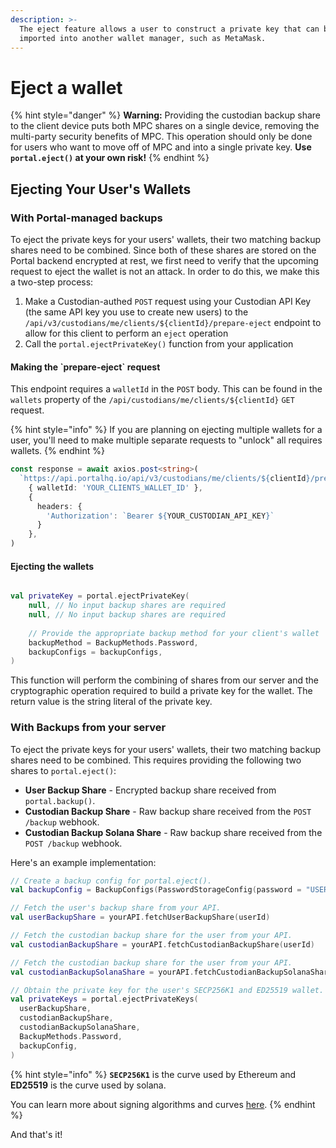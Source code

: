 ```yaml
---
description: >-
  The eject feature allows a user to construct a private key that can be
  imported into another wallet manager, such as MetaMask.
---
```


# Eject a wallet

{% hint style="danger" %}
**Warning:** Providing the custodian backup share to the client device puts both MPC shares on a single device, removing the multi-party security benefits of MPC. This operation should only be done for users who want to move off of MPC and into a single private key. **Use `portal.eject()` at your own risk!**
{% endhint %}

## Ejecting Your User's Wallets

### With Portal-managed backups

To eject the private keys for your users' wallets, their two matching backup shares need to be combined. Since both of these shares are stored on the Portal backend encrypted at rest, we first need to verify that the upcoming request to eject the wallet is not an attack. In order to do this, we make this a two-step process:

1. Make a Custodian-authed `POST` request using your Custodian API Key (the same API key you use to create new users) to the `/api/v3/custodians/me/clients/${clientId}/prepare-eject` endpoint to allow for this client to perform an `eject` operation
2. Call the `portal.ejectPrivateKey()` function from your application

#### Making the \`prepare-eject\` request

This endpoint requires a `walletId` in the `POST` body. This can be found in the `wallets` property of the `/api/custodians/me/clients/${clientId}` `GET` request.

{% hint style="info" %}
If you are planning on ejecting multiple wallets for a user, you'll need to make multiple separate requests to "unlock" all requires wallets.
{% endhint %}

```typescript
const response = await axios.post<string>(
  `https://api.portalhq.io/api/v3/custodians/me/clients/${clientId}/prepare-eject`,
    { walletId: 'YOUR_CLIENTS_WALLET_ID' },
    { 
      headers: {
        'Authorization': `Bearer ${YOUR_CUSTODIAN_API_KEY}`
      } 
    },
)
```

#### Ejecting the wallets

```kotlin

val privateKey = portal.ejectPrivateKey(
    null, // No input backup shares are required
    null, // No input backup shares are required
    
    // Provide the appropriate backup method for your client's wallet
    backupMethod = BackupMethods.Password,
    backupConfigs = backupConfigs,
)
```

This function will perform the combining of shares from our server and the cryptographic operation required to build a private key for the wallet. The return value is the string literal of the private key.

### With Backups from your server

To eject the private keys for your users' wallets, their two matching backup shares need to be combined. This requires providing the following two shares to `portal.eject()`:

* **User Backup Share** - Encrypted backup share received from `portal.backup()`.
* **Custodian Backup Share** - Raw backup share received from the `POST /backup` webhook.
* **Custodian Backup Solana Share** - Raw backup share received from the `POST /backup` webhook.

Here's an example implementation:

```kotlin
// Create a backup config for portal.eject().
val backupConfig = BackupConfigs(PasswordStorageConfig(password = "USERS_PASSWORD"))

// Fetch the user's backup share from your API.
val userBackupShare = yourAPI.fetchUserBackupShare(userId)

// Fetch the custodian backup share for the user from your API.
val custodianBackupShare = yourAPI.fetchCustodianBackupShare(userId)

// Fetch the custodian backup share for the user from your API.
val custodianBackupSolanaShare = yourAPI.fetchCustodianBackupSolanaShare(userId)

// Obtain the private key for the user's SECP256K1 and ED25519 wallet.
val privateKeys = portal.ejectPrivateKeys(
  userBackupShare,
  custodianBackupShare,
  custodianBackupSolanaShare,
  BackupMethods.Password,
  backupConfig,
)
```

{% hint style="info" %}
**`SECP256K1`** is the curve used by Ethereum and **ED25519** is the curve used by solana.

You can learn more about signing algorithms and curves [here](http://ethanfast.com/top-crypto.html).
{% endhint %}

And that's it!&#x20;
